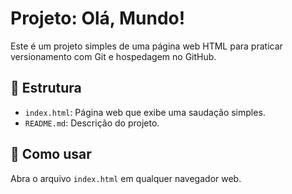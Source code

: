 # Projeto: Olá, Mundo!

Este é um projeto simples de uma página web HTML para praticar versionamento com Git e hospedagem no GitHub.

## 📁 Estrutura

- `index.html`: Página web que exibe uma saudação simples.
- `README.md`: Descrição do projeto.

## 🚀 Como usar

Abra o arquivo `index.html` em qualquer navegador web.
